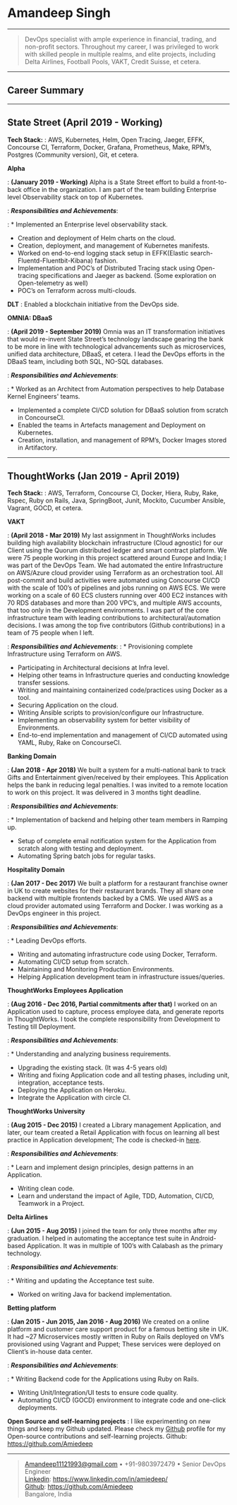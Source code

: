 Amandeep Singh
============

----

>  DevOps specialist with ample experience in financial, trading, and non-profit sectors. Throughout my career, I 
>  was privileged to work with skilled people in multiple realms, and elite projects, including Delta Airlines, 
> Football   Pools, VAKT, Credit Suisse, et cetera.

----

Career Summary
----------

----

State Street (April 2019 - Working)
----------

**Tech Stack:** 
: AWS, Kubernetes, Helm, Open Tracing, Jaeger, EFFK, Concourse CI, Terraform, Docker, Grafana, Prometheus, Make, RPM’s, Postgres (Community version), Git, et cetera.


**Alpha** 

: **(January 2019 - Working)** Alpha is a State Street effort to build a front-to-back office in the organization. I am part of the team building Enterprise level Observability stack on top of Kubernetes.

: ***Responsibilities and Achievements***:

: * Implemented an Enterprise level observability stack.
 * Creation and deployment of Helm charts on the cloud.
 * Creation, deployment, and management of Kubernetes manifests.
 * Worked on end-to-end logging stack setup in EFFK(Elastic search-Fluentd-Fluentbit-Kibana) fashion.
 * Implementation and POC’s of Distributed Tracing stack using Open-tracing specifications and Jaeger as backend. (Some exploration on Open-telemetry as well)
 * POC’s on Terraform across multi-clouds.

**DLT** 
: Enabled a blockchain initiative from the DevOps side.

**OMNIA: DBaaS** 

: **(April 2019 - September 2019)** Omnia was an IT transformation initiatives that would re-invent State Street’s technology landscape gearing the bank to be more in line with technological advancements such as microservices, unified data architecture, DBaaS, et cetera. I lead the DevOps efforts in the DBaaS team, including both SQL, NO-SQL databases.

: ***Responsibilities and Achievements***:

: * Worked as an Architect from Automation perspectives to help Database Kernel Engineers' teams.
 * Implemented a complete CI/CD solution for DBaaS solution from scratch in ConcourseCI.
 * Enabled the teams in Artefacts management and Deployment on Kubernetes.
 * Creation, installation, and management of RPM’s, Docker Images stored in Artifactory.

----

ThoughtWorks (Jan 2019 - April 2019)
----------

**Tech Stack:**
: AWS, Terraform, Concourse CI, Docker, Hiera, Ruby, Rake, Rspec, Ruby on Rails, Java, SpringBoot, Junit, Mockito, Cucumber Ansible, Vagrant, GOCD, et cetera.

**VAKT**

: **(April 2018 - Mar 2019)** My last assignment in ThoughtWorks includes building high availability blockchain infrastructure (Cloud agnostic) for our Client using the Quorum distributed ledger and smart contract platform. We were 75 people working in this project scattered around Europe and India; I was part of the DevOps Team. We had automated the entire Infrastructure on AWS/Azure cloud provider using Terraform as an orchestration tool. All post-commit and build activities were automated using Concourse CI/CD with the scale of 100’s of pipelines and jobs running on AWS ECS. We were working on a scale of 60 ECS clusters running over 400 EC2 instances with 70 RDS databases and more than 200 VPC’s, and multiple AWS accounts, that too only in the Development environments. I was part of the core infrastructure team with leading contributions to architectural/automation decisions. I was among the top five contributors (Github contributions) in a team of 75 people when I left.

: ***Responsibilities and Achievements***:
: * Provisioning complete Infrastructure using Terraform on AWS.
 * Participating in Architectural decisions at Infra level.
 * Helping other teams in Infrastructure queries and conducting knowledge transfer sessions.
 * Writing and maintaining containerized code/practices using Docker as a tool.
 * Securing Application on the cloud.
 * Writing Ansible scripts to provision/configure our Infrastructure.
 * Implementing an observability system for better visibility of Environments.
 * End-to-end implementation and management of CI/CD automated using YAML, Ruby, Rake on ConcourseCI.

**Banking Domain**

: **(Jan 2018 - Apr 2018)** We built a system for a multi-national bank to track Gifts and Entertainment given/received by their employees. This Application helps the bank in reducing legal penalties. I was invited to a remote location to work on this project. It was delivered in 3 months tight deadline.

: ***Responsibilities and Achievements***:

: * Implementation of backend and helping other team members in Ramping up.
 * Setup of complete email notification system for the Application from scratch along with testing and deployment.
 * Automating Spring batch jobs for regular tasks.

**Hospitality Domain** 

: **(Jan 2017 - Dec 2017)** We built a platform for a restaurant franchise owner in UK to create websites for their restaurant brands. They all share one backend with multiple frontends backed by a CMS. We used AWS as a cloud provider automated using Terraform and Docker. I was working as a DevOps engineer in this project. 

: ***Responsibilities and Achievements***:

: * Leading DevOps efforts.
 * Writing and automating infrastructure code using Docker, Terraform.
 * Automating CI/CD setup from scratch.
 * Maintaining and Monitoring Production Environments.
 * Helping Application development team in infrastructure issues/queries.

**ThoughtWorks Employees Application** 

: **(Aug 2016 - Dec 2016, Partial commitments after that)** I worked on an Application used to capture, process employee data, and generate reports in ThoughtWorks. I took the complete responsibility from Development to Testing till Deployment. 

: ***Responsibilities and Achievements***:

: * Understanding and analyzing business requirements.
 * Upgrading the existing stack. (It was 4-5 years old)
 * Writing and fixing Application code and all testing phases, including unit, integration, acceptance tests.
 * Deploying the Application on Heroku.
 * Integrate the Application with circle CI.

**ThoughtWorks University** 

: **(Aug 2015 - Dec 2015)** I created a Library management Application, and later, our team created a Retail Application with focus on learning all best practice in Application development; The code is checked-in [here](https://github.com/Amiedeep/biblioteca2).

: ***Responsibilities and Achievements***:

: * Learn and implement design principles, design patterns in an Application.
 * Writing clean code.
 * Learn and understand the impact of Agile, TDD, Automation, CI/CD, Teamwork in a Project.

**Delta Airlines** 

: **(Jun 2015 - Aug 2015)** I joined the team for only three months after my graduation. I helped in automating the acceptance test suite in Android-based Application. It was in multiple of 100’s with Calabash as the primary technology.

: ***Responsibilities and Achievements***:

: * Writing and updating the Acceptance test suite.
 * Worked on writing Java for backend implementation.

**Betting platform** 

: **(Jan 2015 - Jun 2015, Jan 2016 - Aug 2016)** We created on a online platform and customer care support product for a famous betting site in UK. It had ~27 Microservices mostly written in Ruby on Rails deployed on VM’s provisioned using Vagrant and Puppet; These services were deployed on Client’s in-house data center.

: ***Responsibilities and Achievements***:

: * Writing Backend code for the Applications using Ruby on Rails.
 * Writing Unit/Integration/UI tests to ensure code quality.
 * Automating CI/CD (GOCD) environment to integrate code and one-click deployments.

**Open Source and self-learning projects** 
: I like experimenting on new things and keep my Github updated. Please check my [Github](https://github.com/Amiedeep) profile for my Open-source contributions and self-learning projects. Github: https://github.com/Amiedeep

----

> <Amandeep11121993@gmail.com> • +91-9803972479 • Senior DevOps Engineer\
> [Linkedin](https://www.linkedin.com/in/amiedeep/): https://www.linkedin.com/in/amiedeep/ \
> [Github](https://www.linkedin.com/in/amiedeep/): https://github.com/Amiedeep \
> Bangalore, India